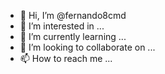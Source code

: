 - 👋 Hi, I’m @fernando8cmd
- 👀 I’m interested in ...
- 🌱 I’m currently learning ...
- 💞️ I’m looking to collaborate on ...
- 📫 How to reach me ...

<!---
fernando8cmd/fernando8cmd is a ✨ special ✨ repository because its `README.md` (this file) appears on your GitHub profile.
You can click the Preview link to take a look at your changes.
--->
